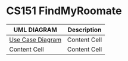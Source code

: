 # CS151 FindMyRoomate

|**UML DIAGRAM**| **Description**   |
| -------------       | ------------- |
| [Use Case Diagram](https://github.com/yohighnes/CS151_FindMyRoommate/blob/main/diagrams/ClassDiagram.png)  | Content Cell  |
| Content Cell  | Content Cell  |
